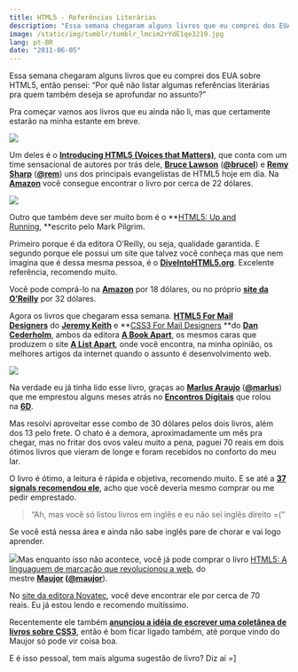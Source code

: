```yaml
---
title: HTML5 - Referências Literárias
description: "Essa semana chegaram alguns livros que eu comprei dos EUA sobre HTML5, então pensei: “Por quê não listar algumas referências literárias pra quem também deseja se aprofundar no assunto?”"
image: /static/img/tumblr/tumblr_lmcim2rYdE1qe3219.jpg
lang: pt-BR
date: "2011-06-05"
---
```


Essa semana chegaram alguns livros que eu comprei dos EUA sobre HTML5, então pensei: “Por quê não listar algumas referências literárias pra quem também deseja se aprofundar no assunto?”

<!-- more -->

Pra começar vamos aos livros que eu ainda não li, mas que certamente estarão na minha estante em breve.

![](/static/img/tumblr/tumblr_lmcc8bW4OR1qe3219.jpg)

Um deles é o **[Introducing HTML5 (Voices that Matters)](http://introducinghtml5.com/)**, que conta com um time sensacional de autores por trás dele, **[Bruce Lawson](http://www.brucelawson.co.uk/)** (**[@brucel](http://twitter.com/#!/brucel)**) e **[Remy Sharp](http://remysharp.com/)** (**[@rem](http://twitter.com/#!/rem)**) uns dos principais evangelistas de HTML5 hoje em dia. Na **[Amazon](http://www.amazon.com/gp/product/0321687299?ie=UTF8&tag=inht-20&linkCode=as2&camp=1789&creative=9325&creativeASIN=0321687299)** você consegue encontrar o livro por cerca de 22 dólares.

![](/static/img/tumblr/tumblr_lmccc9n9kP1qe3219.jpg)

Outro que também deve ser muito bom é o **[HTML5: Up and Running](http://oreilly.com/catalog/9780596806033), **escrito pelo Mark Pilgrim.

Primeiro porque é da editora O’Reilly, ou seja, qualidade garantida. E segundo porque ele possui um site que talvez você conheça mas que nem imagina que é dessa mesma pessoa, é o **[DiveIntoHTML5.org](http://diveintohtml5.org/)**. Excelente referência, recomendo muito.

Você pode comprá-lo na **[Amazon](http://www.amazon.com/HTML5-Up-Running-Mark-Pilgrim/dp/0596806027/ref=pd_sim_b_7)** por 18 dólares, ou no próprio **[site da O’Reilly](http://oreilly.com/catalog/9780596806033)** por 32 dólares.

Agora os livros que chegaram essa semana. **[HTML5 For Mail Designers](http://www.abookapart.com/products/html5-for-web-designers)** do **[Jeremy Keith](http://adactio.com/)** e **[CSS3 For Mail Designers](http://www.abookapart.com/products/css3-for-web-designers) **do **[Dan Cederholm](http://simplebits.com/)**, ambos da editora **[A Book Apart](http://www.abookapart.com/)**, os mesmos caras que produzem o site **[A List Apart](http://www.alistapart.com/)**, onde você encontra, na minha opinião, os melhores artigos da internet quando o assunto é desenvolvimento web.

![](/static/img/tumblr/tumblr_lmbn1df9WV1qe3219.jpg)

Na verdade eu já tinha lido esse livro, graças ao **[Marlus Araujo](http://marlus.com/)** (**[@marlus](http://twitter.com/#!/marlus)**) que me emprestou alguns meses atrás no **[Encontros Digitais](http://encontrosdigitais.wordpress.com/)** que rolou na **[6D](http://www.6d.com.br/)**.

Mas resolvi aproveitar esse combo de 30 dólares pelos dois livros, além dos 13 pelo frete. O chato é a demora, aproximadamente um mês pra chegar, mas no fritar dos ovos valeu muito a pena, paguei 70 reais em dois ótimos livros que vieram de longe e foram recebidos no conforto do meu lar.

O livro é ótimo, a leitura é rápida e objetiva, recomendo muito. E se até a **[37 signals recomendou ele](http://37signals.com/svn/posts/2338-html-5-for-web-designers-by-jeremy-keith)**, acho que você deveria mesmo comprar ou me pedir emprestado.

> “Ah, mas você só listou livros em inglês e eu não sei inglês direito =(“

Se você está nessa área e ainda não sabe inglês pare de chorar e vai logo aprender.

![](/static/img/tumblr/tumblr_lq78xs3No71qe3219.gif)Mas enquanto isso não acontece, você já pode comprar o livro [HTML5: A linguaguem de marcação que revolucionou a web](http://www.livrohtml5.com.br/), do mestre **[Maujor](http://www.maujor.com/) **(**[@maujor](http://twitter.com/#!/maujor)**).

No [site da editora Novatec](http://www.editoranovatec.com.br/livros/html5/), você deve encontrar ele por cerca de 70 reais. Eu já estou lendo e recomendo muitíssimo.

Recentemente ele também **[anunciou a idéia de escrever uma coletânea de livros sobre CSS3](http://www.maujor.com/blog/2011/06/04/css3-um-livro-ou-uma-coletanea/)**, então é bom ficar ligado também, até porque vindo do Maujor só pode vir coisa boa.

E é isso pessoal, tem mais alguma sugestão de livro? Diz aí =]
